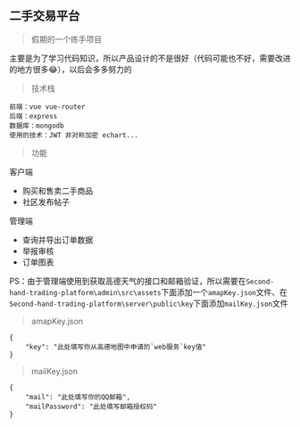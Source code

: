 ## 二手交易平台

>假期的一个练手项目

主要是为了学习代码知识，所以产品设计的不是很好（代码可能也不好，需要改进的地方很多😂），以后会多多努力的

>技术栈

```
前端：vue vue-router 
后端：express 
数据库：mongodb 
使用的技术：JWT 非对称加密 echart...
```

>功能

客户端

- 购买和售卖二手商品
- 社区发布帖子

管理端

- 查询并导出订单数据
- 举报审核
- 订单图表 

PS：由于管理端使用到获取高德天气的接口和邮箱验证，所以需要在`Second-hand-trading-platform\admin\src\assets`下面添加一个`amapKey.json`文件、在`Second-hand-trading-platform\server\public\key`下面添加`mailKey.json`文件

>amapKey.json
```
{
    "key": "此处填写你从高德地图中申请的`web服务`key值"
}
```

>mailKey.json
```
{
    "mail": "此处填写你的QQ邮箱",
    "mailPassword": "此处填写邮箱授权码"
}
```

